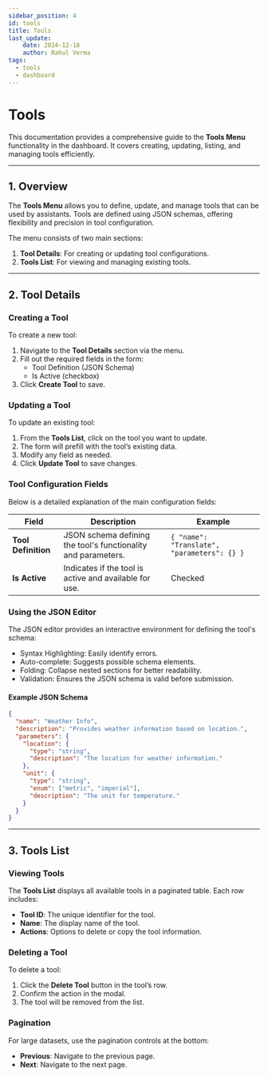```yaml
---
sidebar_position: 4
id: tools
title: Tools
last_update:
    date: 2024-12-18
    author: Rahul Verma
tags:
  - tools
  - dashboard
---
```


# Tools

This documentation provides a comprehensive guide to the **Tools Menu** functionality in the dashboard. It covers creating, updating, listing, and managing tools efficiently.

---

## **1. Overview**

The **Tools Menu** allows you to define, update, and manage tools that can be used by assistants. Tools are defined using JSON schemas, offering flexibility and precision in tool configuration.

The menu consists of two main sections:

1. **Tool Details**: For creating or updating tool configurations.
2. **Tools List**: For viewing and managing existing tools.

---

## **2. Tool Details**

### **Creating a Tool**

To create a new tool:

1. Navigate to the **Tool Details** section via the menu.
2. Fill out the required fields in the form:
   - Tool Definition (JSON Schema)
   - Is Active (checkbox)
3. Click **Create Tool** to save.

### **Updating a Tool**

To update an existing tool:

1. From the **Tools List**, click on the tool you want to update.
2. The form will prefill with the tool’s existing data.
3. Modify any field as needed.
4. Click **Update Tool** to save changes.

### **Tool Configuration Fields**

Below is a detailed explanation of the main configuration fields:

| Field                 | Description                                                  | Example                                   |
|-----------------------|--------------------------------------------------------------|-------------------------------------------|
| **Tool Definition**   | JSON schema defining the tool's functionality and parameters. | `{ "name": "Translate", "parameters": {} }` |
| **Is Active**         | Indicates if the tool is active and available for use.       | Checked                                   |

### **Using the JSON Editor**

The JSON editor provides an interactive environment for defining the tool's schema:

- Syntax Highlighting: Easily identify errors.
- Auto-complete: Suggests possible schema elements.
- Folding: Collapse nested sections for better readability.
- Validation: Ensures the JSON schema is valid before submission.

#### **Example JSON Schema**

```json
{
  "name": "Weather Info",
  "description": "Provides weather information based on location.",
  "parameters": {
    "location": {
      "type": "string",
      "description": "The location for weather information."
    },
    "unit": {
      "type": "string",
      "enum": ["metric", "imperial"],
      "description": "The unit for temperature."
    }
  }
}
```

---

## **3. Tools List**

### **Viewing Tools**

The **Tools List** displays all available tools in a paginated table. Each row includes:

- **Tool ID**: The unique identifier for the tool.
- **Name**: The display name of the tool.
- **Actions**: Options to delete or copy the tool information.

### **Deleting a Tool**

To delete a tool:

1. Click the **Delete Tool** button in the tool’s row.
2. Confirm the action in the modal.
3. The tool will be removed from the list.

### **Pagination**

For large datasets, use the pagination controls at the bottom:

- **Previous**: Navigate to the previous page.
- **Next**: Navigate to the next page.
